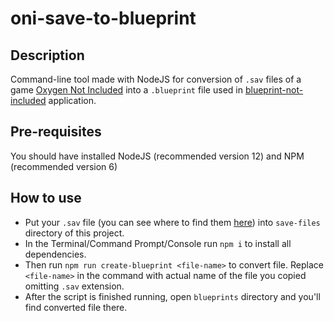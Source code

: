 # oni-save-to-blueprint

## Description
Command-line tool made with NodeJS for conversion of `.sav` files of a game [Oxygen Not Included](https://store.steampowered.com/app/457140/Oxygen_Not_Included/) into a `.blueprint` file used in [blueprint-not-included](https://blueprintnotincluded.com) application.

## Pre-requisites
You should have installed NodeJS (recommended version 12) and NPM (recommended version 6)

## How to use
* Put your `.sav` file (you can see where to find them [here](https://support.klei.com/hc/en-us/articles/360029555392-Logs-and-Useful-Information-for-Bug-Reports)) into `save-files` directory of this project.
* In the Terminal/Command Prompt/Console run `npm i` to install all dependencies.
* Then run `npm run create-blueprint <file-name>` to convert file. Replace `<file-name>` in the command with actual name of the file you copied omitting `.sav` extension.
* After the script is finished running, open `blueprints` directory and you'll find converted file there.
